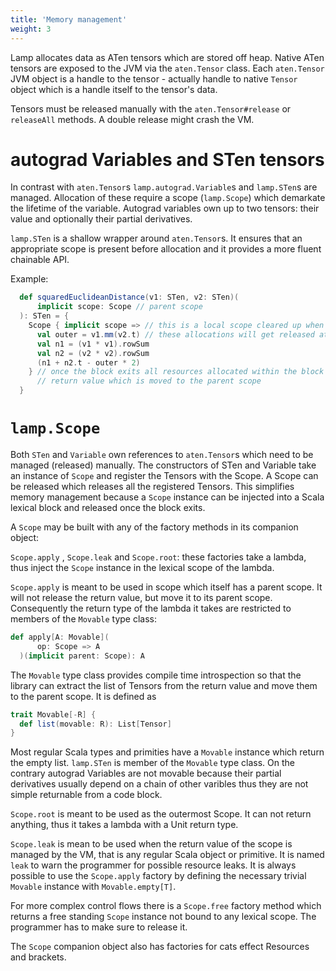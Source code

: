 ```yaml
---
title: 'Memory management'
weight: 3
---
```


Lamp allocates data as ATen tensors which are stored off heap. 
Native ATen tensors are exposed to the JVM via the `aten.Tensor` class. 
Each `aten.Tensor` JVM object is a handle to the tensor - actually handle to native `Tensor` object which is a handle itself to the tensor's data. 

Tensors must be released manually with the `aten.Tensor#release` or `releaseAll` methods. A double release might crash the VM.

# autograd Variables and STen tensors

In contrast with `aten.Tensor`s `lamp.autograd.Variable`s and `lamp.STen`s are managed. Allocation of these require a scope (`lamp.Scope`) which demarkate the lifetime of the variable.
Autograd variables own up to two tensors: their value and optionally their partial derivatives.

`lamp.STen` is a shallow wrapper around `aten.Tensor`s. It ensures that an appropriate scope is present
before allocation and it provides a more fluent chainable API.

Example:

``` scala mdoc
  def squaredEuclideanDistance(v1: STen, v2: STen)(
      implicit scope: Scope // parent scope
  ): STen = {
    Scope { implicit scope => // this is a local scope cleared up when block ends
      val outer = v1.mm(v2.t) // these allocations will get released at the end of the block
      val n1 = (v1 * v1).rowSum
      val n2 = (v2 * v2).rowSum
      (n1 + n2.t - outer * 2) 
    } // once the block exits all resources allocated within the block are released, with the exception of the 
      // return value which is moved to the parent scope
  }
```

# `lamp.Scope`

Both `STen` and `Variable` own references to `aten.Tensor`s which need to be managed (released) manually. 
The constructors of STen and Variable take an instance of `Scope` and register the Tensors with the Scope. 
A Scope can be released which releases all the registered Tensors. 
This simplifies memory management because a `Scope` instance can be injected into a Scala lexical block and released once the block exits. 

A `Scope` may be built with any of the factory methods in its companion object: 

`Scope.apply` , `Scope.leak` and `Scope.root`: these factories take a lambda, thus inject the `Scope` instance in the lexical scope of the lambda. 

`Scope.apply` is meant to be used in scope which itself has a parent scope. It will not release the return value, but move it to its parent scope. Consequently the return type of the lambda it takes are restricted to members of the `Movable` type class:
```scala 
def apply[A: Movable](
      op: Scope => A
  )(implicit parent: Scope): A
```

The `Movable` type class provides compile time introspection so that the library can extract the list of Tensors from the return value and move them to the parent scope. 
It is defined as 
```scala 
trait Movable[-R] {
  def list(movable: R): List[Tensor]
}
```
Most regular Scala types and primities have a `Movable` instance which return the empty list.
`lamp.STen` is member of the `Movable` type class.
On the contrary autograd Variables are not movable because their partial derivatives usually depend on a chain of other varibles thus they are not simple returnable from a code block.

`Scope.root` is meant to be used as the outermost Scope. It can not return anything, thus it takes a lambda with a Unit return type.

`Scope.leak` is mean to be used when the return value of the scope is managed by the VM, that is any regular Scala object or primitive. It is named `leak` to warn the programmer for possible resource leaks. It is always possible to use the `Scope.apply` factory by defining the necessary trivial `Movable` instance with `Movable.empty[T]`.

For more complex control flows there is a `Scope.free` factory method which returns a free standing `Scope` instance not bound to any lexical scope. The programmer has to make sure to release it. 

The `Scope` companion object also has factories for cats effect Resources and brackets.


